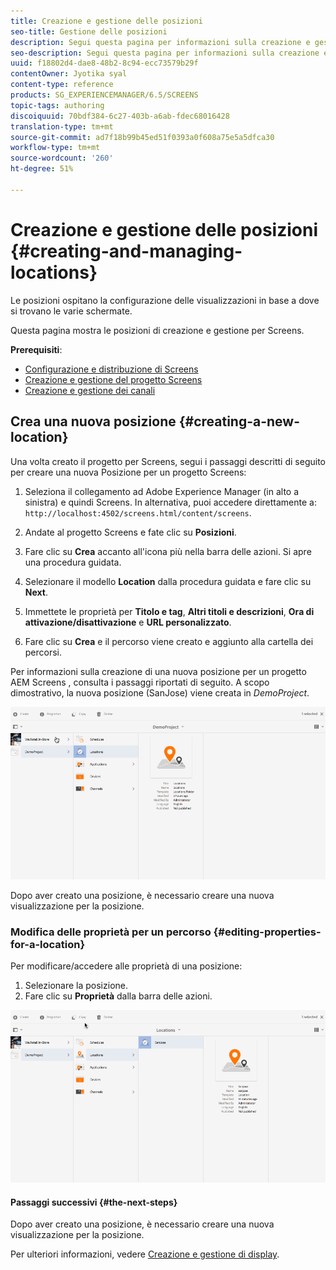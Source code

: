 ```yaml
---
title: Creazione e gestione delle posizioni
seo-title: Gestione delle posizioni
description: Segui questa pagina per informazioni sulla creazione e gestione delle posizioni.
seo-description: Segui questa pagina per informazioni sulla creazione e gestione delle posizioni.
uuid: f18802d4-dae8-48b2-8c94-ecc73579b29f
contentOwner: Jyotika syal
content-type: reference
products: SG_EXPERIENCEMANAGER/6.5/SCREENS
topic-tags: authoring
discoiquuid: 70bdf384-6c27-403b-a6ab-fdec68016428
translation-type: tm+mt
source-git-commit: ad7f18b99b45ed51f0393a0f608a75e5a5dfca30
workflow-type: tm+mt
source-wordcount: '260'
ht-degree: 51%

---
```



# Creazione e gestione delle posizioni {#creating-and-managing-locations}

Le posizioni ospitano la configurazione delle visualizzazioni in base a dove si trovano le varie schermate.

Questa pagina mostra le posizioni di creazione e gestione per Screens.

**Prerequisiti**:

* [Configurazione e distribuzione di Screens](configuring-screens-introduction.md)
* [Creazione e gestione del progetto Screens](creating-a-screens-project.md)
* [Creazione e gestione dei canali](managing-channels.md)

## Crea una nuova posizione {#creating-a-new-location}

Una volta creato il progetto per Screens, segui i passaggi descritti di seguito per creare una nuova Posizione per un progetto Screens:

1. Seleziona il collegamento ad Adobe Experience Manager (in alto a sinistra) e quindi Screens. In alternativa, puoi accedere direttamente a: `http://localhost:4502/screens.html/content/screens`.
1. Andate al progetto Screens e fate clic su **Posizioni**.
1. Fare clic su **Crea** accanto all&#39;icona più nella barra delle azioni. Si apre una procedura guidata.
1. Selezionare il modello **Location** dalla procedura guidata e fare clic su **Next**.

1. Immettete le proprietà per **Titolo e tag**, **Altri titoli e descrizioni**, **Ora di attivazione/disattivazione** e **URL personalizzato**.

1. Fare clic su **Crea** e il percorso viene creato e aggiunto alla cartella dei percorsi.

Per informazioni sulla creazione di una nuova posizione per un progetto AEM Screens , consulta i passaggi riportati di seguito. A scopo dimostrativo, la nuova posizione (SanJose) viene creata in *DemoProject*.

![player2](assets/player2.gif)

Dopo aver creato una posizione, è necessario creare una nuova visualizzazione per la posizione.

### Modifica delle proprietà per un percorso {#editing-properties-for-a-location}

Per modificare/accedere alle proprietà di una posizione:

1. Selezionare la posizione.
1. Fare clic su **Proprietà** dalla barra delle azioni.

![player3](assets/player3.gif)

#### Passaggi successivi {#the-next-steps}

Dopo aver creato una posizione, è necessario creare una nuova visualizzazione per la posizione.

Per ulteriori informazioni, vedere [Creazione e gestione di display](managing-displays.md).

